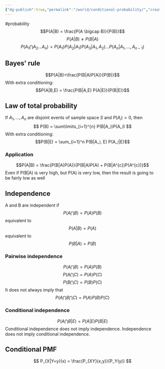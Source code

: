 ```yaml
---
{"dg-publish":true,"permalink":"/world/conditional-probability/","created":"","updated":""}
---
```


#probability 
$$P(A|B) = \frac{P(A \bigcap B)}{P(B)}$$
$$P(A|B) \neq P(B|A)$$
$$P(A_{1}\bigcap A_{2} \dots A_{n})= P(A_1)P(A_2|A_1)P(A_3|A_1,A_{2})\dots P(A_n|A_1,\dots,A_{n-1})$$
## Bayes' rule
$$P(A|B)=\frac{P(B|A)P(A)}{P(B)}$$
With extra conditioning:
$$P(A|B,E) = \frac{P(B|A,E) P(A|E)}{P(B|E)}$$
## Law of total probability
If $A_1,\dots,A_n$ are disjoint events of sample space $S$ and $P(A_i)>0$, then
$$
P(B) = \sum\limits_{i=1}^{n} P(B|A_i)P(A_i)
$$
With extra conditioning:
$$P(B|E) = \sum_{i=1}^n P(B|A_i, E) P(A_i|E)$$
### Application
$$P(A|B) = \frac{P(B|A)P(A)}{P(B|A)P(A) + P(B|A^{c})P(A^{c})}$$
Even if P(B|A) is very high, but P(A) is very low, then the result is going to be fairly low as well
## Independence
A and B are independent if
$$P(A \bigcap B) = P(A)P(B)$$
equivalent to
$$P(A|B) = P(A)$$
equivalent to
$$P(B|A)=P(B)$$
### Pairwise independence
$$P(A \bigcap B) = P(A)P(B)$$
$$P(A \bigcap C) = P(A)P(C)$$
$$P(B \bigcap C) = P(B)P(C)$$
It does not always imply that
$$P(A \bigcap B \bigcap C) = P(A)P(B)P(C)$$
### Conditional independence
$$P(A \bigcap B|E)=P(A|E)P(B|E)$$
Conditional independence does not imply independence.
Independence does not imply conditional independence.

## Conditional PMF
$$
P_{X|Y=y}(x) = \frac{P_{XY}(x,y)}{P_Y(y)}
$$